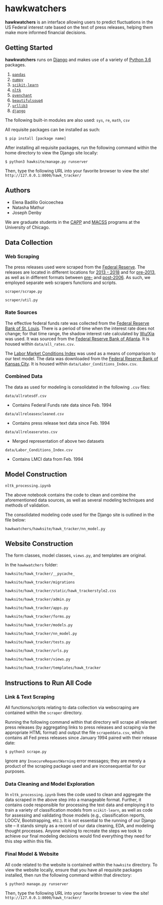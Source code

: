 # hawkwatchers

__hawkwatchers__ is an interface allowing users to predict fluctuations in the US Federal interest rate based on the text of press releases, helping them make more informed financial decisions.

## Getting Started
__hawkwatchers__ runs on [Django](https://www.djangoproject.com/) and makes use of a variety of [Python 3.6](https://docs.python.org/3/) packages.

1. [`pandas`](https://pandas.pydata.org/)
2. [`numpy`](http://www.numpy.org/)
3. [`scikit-learn`](http://scikit-learn.org/)
4. [`nltk`](http://www.nltk.org/)
5. [`pyenchant`](https://github.com/rfk/pyenchant)
6. [`beautifulsoup4`](https://pypi.python.org/pypi/beautifulsoup4)
7. [`urllib3`](https://urllib3.readthedocs.io/en/latest/)
8. [`django`](https://www.djangoproject.com/)

The following built-in modules are also used: `sys`, `re`, `math`, `csv`

All requisite packages can be installed as such:
```
$ pip install [package name]
```

After installing all requisite packages, run the following command within the home directory to view the Django site locally:
```
$ python3 hawksite/manage.py runserver
```

Then, type the following URL into your favorite browser to view the site!
`http://127.0.0.1:8000/hawk_tracker/`

## Authors
- Elena Badillo Goicoechea
- Natasha Mathur
- Joseph Denby

We are graduate students in the [CAPP](https://capp.uchicago.edu/) and [MACSS](https://macss.uchicago.edu/) programs at the University of Chicago. 


## Data Collection

### Web Scraping

The press releases used were scraped from the [Federal Reserve](https://www.federalreserve.gov/default.htm). The releases are located in different locations for [2013 - 2018](https://www.federalreserve.gov/monetarypolicy/fomccalendars.htm) and for [pre-2013](https://www.federalreserve.gov/monetarypolicy/fomc_historical_year.htm), as well as in different formats between [pre-](https://www.federalreserve.gov/boarddocs/press/monetary/2005/20051213/) and [post-2006](https://www.federalreserve.gov/newsevents/pressreleases/monetary20060131a.htm). As such, we employed separate web scrapers functions and scripts. 

`scraper/scrape.py` 

`scraper/util.py` 

### Rate Sources

The effective federal funds rate was collected from the [Federal Reserve Bank of St. Louis](https://fred.stlouisfed.org/series/FEDFUNDS). There is a period of time when the interest rate does not change; for that time range, the shadow interest rate calculated by [Wu/Xia](https://papers.ssrn.com/sol3/papers.cfm?abstract_id=2321323) was used. It was sourced from the [Federal Reserve Bank of Atlanta](https://www.frbatlanta.org/cqer/research/shadow_rate.aspx?panel=1). It is housed within `data/all_rates.csv`.

The [Labor Market Conditions Index](https://www.investopedia.com/articles/markets/113015/what-labor-market-conditions-index.asp) was used as a means of comparison to our text model. The data was downloaded from the [Federal 
Reserve Bank of Kansas City](https://www.kansascityfed.org/research/indicatorsdata/lmci). It is housed within `data/Labor_Conditions_Index.csv`.

### Combined Data

The data as used for modeling is consolidated in the following `.csv` files: 

`data/allratesdf.csv` 
- Contains Federal Funds rate data since Feb. 1994

`data/allreleasescleaned.csv` 
- Contains press release text data since Feb. 1994

`data/allreleaserates.csv` 
- Merged representation of above two datasets

`data/Labor_Conditions_Index.csv` 
- Contains LMCI data from Feb. 1994

## Model Construction

`nltk_processing.ipynb` 

The above notebook contains the code to clean and combine the aforementioned data sources, as well as several modeling techniques and methods of validation. 

The consolidated modeling code used for the Django site is outlined in the file below:

`hawkwatchers/hawksite/hawk_tracker/nn_model.py` 

## Website Construction

The form classes, model classes, `views.py`, and templates are original. 

In the `hawkwatchers` folder:

`hawksite/hawk_tracker/__pycache_` 

`hawksite/hawk_tracker/migrations` 

`hawksite/hawk_tracker/static/hawk_trackerstyle2.css` 

`hawksite/hawk_tracker/admin.py` 

`hawksite/hawk_tracker/apps.py` 

`hawksite/hawk_tracker/forms.py` 

`hawksite/hawk_tracker/models.py` 

`hawksite/hawk_tracker/nn_model.py` 

`hawksite/hawk_tracker/tests.py` 

`hawksite/hawk_tracker/urls.py` 

`hawksite/hawk_tracker/views.py` 

`hawksite/hawk_tracker/templates/hawk_tracker` 

## Instructions to Run All Code
### Link & Text Scraping
All functions/scripts relating to data collection via webscraping are contained within the `scraper` directory. 

Running the following command within that directory will scrape all relevant press releases (by aggregating links to press releases and scraping via the appropriate HTML format) and output the file `scrapeddata.csv`, which contains all Fed press releases since January 1994 paired with their release date:
```
$ python3 scrape.py
```

Ignore any `InsecureRequestWarning` error messages; they are merely a product of the scraping package used and are inconsequential for our purposes.

### Data Cleaning and Model Exploration
In `nltk_processing.ipynb` lives the code used to clean and aggregate the data scraped in the above step into a manageable format. Further, it contains code responsible for processing the text data and employing it to train a variety of classification models from `scikit-learn`, as well as code for assessing and validating those models (e.g., classification reports, LOOCV, Bootstrapping, etc.). It is not essential to the running of our Django site – it stands simply as a record of our data cleaning, EDA, and modeling thought processes. Anyone wishing to recreate the steps we took to achieve our final modeling decisions would find everything they need for this step within this file.

### Final Model & Website

All code related to the website is contained within the `hawksite` directory. To view the website locally, ensure that you have all requisite packages installed, then run the following command within that directory:
```
$ python3 manage.py runserver
```

Then, type the following URL into your favorite browser to view the site!
`http://127.0.0.1:8000/hawk_tracker/`
